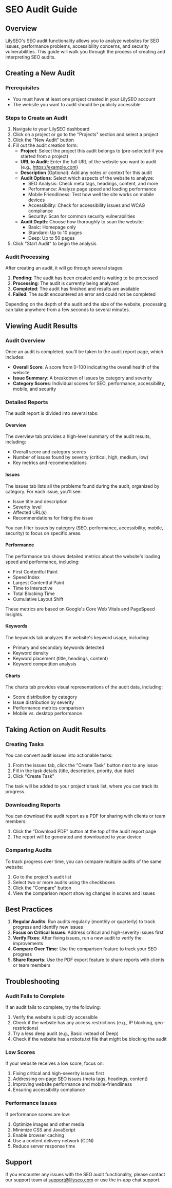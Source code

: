 # SEO Audit Guide

## Overview

LilySEO's SEO audit functionality allows you to analyze websites for SEO issues, performance problems, accessibility concerns, and security vulnerabilities. This guide will walk you through the process of creating and interpreting SEO audits.

## Creating a New Audit

### Prerequisites

- You must have at least one project created in your LilySEO account
- The website you want to audit should be publicly accessible

### Steps to Create an Audit

1. Navigate to your LilySEO dashboard
2. Click on a project or go to the "Projects" section and select a project
3. Click the "New Audit" button
4. Fill out the audit creation form:
   - **Project**: Select the project this audit belongs to (pre-selected if you started from a project)
   - **URL to Audit**: Enter the full URL of the website you want to audit (e.g., https://example.com)
   - **Description** (Optional): Add any notes or context for this audit
   - **Audit Options**: Select which aspects of the website to analyze:
     - SEO Analysis: Check meta tags, headings, content, and more
     - Performance: Analyze page speed and loading performance
     - Mobile Friendliness: Test how well the site works on mobile devices
     - Accessibility: Check for accessibility issues and WCAG compliance
     - Security: Scan for common security vulnerabilities
   - **Audit Depth**: Choose how thoroughly to scan the website:
     - Basic: Homepage only
     - Standard: Up to 10 pages
     - Deep: Up to 50 pages
5. Click "Start Audit" to begin the analysis

### Audit Processing

After creating an audit, it will go through several stages:

1. **Pending**: The audit has been created and is waiting to be processed
2. **Processing**: The audit is currently being analyzed
3. **Completed**: The audit has finished and results are available
4. **Failed**: The audit encountered an error and could not be completed

Depending on the depth of the audit and the size of the website, processing can take anywhere from a few seconds to several minutes.

## Viewing Audit Results

### Audit Overview

Once an audit is completed, you'll be taken to the audit report page, which includes:

- **Overall Score**: A score from 0-100 indicating the overall health of the website
- **Issue Summary**: A breakdown of issues by category and severity
- **Category Scores**: Individual scores for SEO, performance, accessibility, mobile, and security

### Detailed Reports

The audit report is divided into several tabs:

#### Overview

The overview tab provides a high-level summary of the audit results, including:

- Overall score and category scores
- Number of issues found by severity (critical, high, medium, low)
- Key metrics and recommendations

#### Issues

The issues tab lists all the problems found during the audit, organized by category. For each issue, you'll see:

- Issue title and description
- Severity level
- Affected URL(s)
- Recommendations for fixing the issue

You can filter issues by category (SEO, performance, accessibility, mobile, security) to focus on specific areas.

#### Performance

The performance tab shows detailed metrics about the website's loading speed and performance, including:

- First Contentful Paint
- Speed Index
- Largest Contentful Paint
- Time to Interactive
- Total Blocking Time
- Cumulative Layout Shift

These metrics are based on Google's Core Web Vitals and PageSpeed Insights.

#### Keywords

The keywords tab analyzes the website's keyword usage, including:

- Primary and secondary keywords detected
- Keyword density
- Keyword placement (title, headings, content)
- Keyword competition analysis

#### Charts

The charts tab provides visual representations of the audit data, including:

- Score distribution by category
- Issue distribution by severity
- Performance metrics comparison
- Mobile vs. desktop performance

## Taking Action on Audit Results

### Creating Tasks

You can convert audit issues into actionable tasks:

1. From the issues tab, click the "Create Task" button next to any issue
2. Fill in the task details (title, description, priority, due date)
3. Click "Create Task"

The task will be added to your project's task list, where you can track its progress.

### Downloading Reports

You can download the audit report as a PDF for sharing with clients or team members:

1. Click the "Download PDF" button at the top of the audit report page
2. The report will be generated and downloaded to your device

### Comparing Audits

To track progress over time, you can compare multiple audits of the same website:

1. Go to the project's audit list
2. Select two or more audits using the checkboxes
3. Click the "Compare" button
4. View the comparison report showing changes in scores and issues

## Best Practices

1. **Regular Audits**: Run audits regularly (monthly or quarterly) to track progress and identify new issues
2. **Focus on Critical Issues**: Address critical and high-severity issues first
3. **Verify Fixes**: After fixing issues, run a new audit to verify the improvements
4. **Compare Over Time**: Use the comparison feature to track your SEO progress
5. **Share Reports**: Use the PDF export feature to share reports with clients or team members

## Troubleshooting

### Audit Fails to Complete

If an audit fails to complete, try the following:

1. Verify the website is publicly accessible
2. Check if the website has any access restrictions (e.g., IP blocking, geo-restrictions)
3. Try a less deep audit (e.g., Basic instead of Deep)
4. Check if the website has a robots.txt file that might be blocking the audit

### Low Scores

If your website receives a low score, focus on:

1. Fixing critical and high-severity issues first
2. Addressing on-page SEO issues (meta tags, headings, content)
3. Improving website performance and mobile-friendliness
4. Ensuring accessibility compliance

### Performance Issues

If performance scores are low:

1. Optimize images and other media
2. Minimize CSS and JavaScript
3. Enable browser caching
4. Use a content delivery network (CDN)
5. Reduce server response time

## Support

If you encounter any issues with the SEO audit functionality, please contact our support team at support@lilyseo.com or use the in-app chat support. 